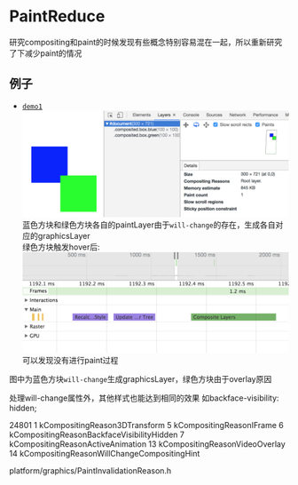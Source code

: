 # PaintReduce
研究compositing和paint的时候发现有些概念特别容易混在一起，所以重新研究了下减少paint的情况

## 例子
* [`demo1`](https://codepen.io/yoution/pen/aqPLeB)
![demo1](./images/demo1.png)
蓝色方块和绿色方块各自的paintLayer由于`will-change`的存在，生成各自对应的graphicsLayer   
绿色方块触发hover后:
![demo1_1](./images/demo1_1.png)
可以发现没有进行paint过程

图中为蓝色方块`will-change`生成graphicsLayer，绿色方块由于overlay原因

处理will-change属性外，其他样式也能达到相同的效果
如backface-visibility: hidden;

24801
1 kCompositingReason3DTransform
5 kCompositingReasonIFrame 
6 kCompositingReasonBackfaceVisibilityHidden
7 kCompositingReasonActiveAnimation
13 kCompositingReasonVideoOverlay
14 kCompositingReasonWillChangeCompositingHint

platform/graphics/PaintInvalidationReason.h
